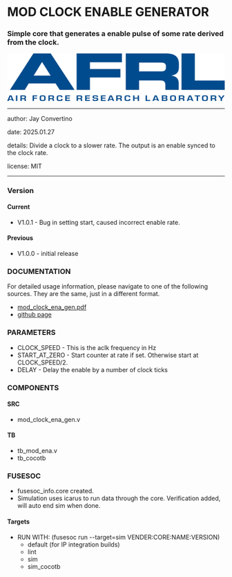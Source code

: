 # MOD CLOCK ENABLE GENERATOR
### Simple core that generates a enable pulse of some rate derived from the clock.

![image](docs/manual/img/AFRL.png)

---

   author: Jay Convertino   
   
   date: 2025.01.27
   
   details: Divide a clock to a slower rate. The output is an enable synced to the clock rate.
   
   license: MIT   
   
---

### Version
#### Current
  - V1.0.1 - Bug in setting start, caused incorrect enable rate.

#### Previous
  - V1.0.0 - initial release

### DOCUMENTATION
  For detailed usage information, please navigate to one of the following sources. They are the same, just in a different format.

  - [mod_clock_ena_gen.pdf](docs/manual/mod_clock_ena_gen.pdf)
  - [github page](https://johnathan-convertino-afrl.github.io/mod_clock_ena_gen/)

### PARAMETERS

*   CLOCK_SPEED      - This is the aclk frequency in Hz
*   START_AT_ZERO    - Start counter at rate if set. Otherwise start at CLOCK_SPEED/2.
*   DELAY            - Delay the enable by a number of clock ticks

### COMPONENTS
#### SRC

* mod_clock_ena_gen.v
  
#### TB

* tb_mod_ena.v
* tb_cocotb
  
### FUSESOC

* fusesoc_info.core created.
* Simulation uses icarus to run data through the core. Verification added, will auto end sim when done.

#### Targets

* RUN WITH: (fusesoc run --target=sim VENDER:CORE:NAME:VERSION)
  - default (for IP integration builds)
  - lint
  - sim
  - sim_cocotb
